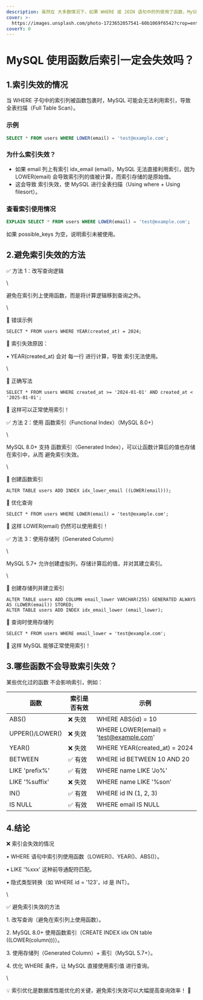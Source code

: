```yaml
---
description: 虽然在 大多数情况下，如果 WHERE 或 JOIN 语句中的列使用了函数，MySQL 无法使用索引，但 部分情况可以优化避免索引失效。
cover: >-
  https://images.unsplash.com/photo-1723652057541-60b1069f6542?crop=entropy&cs=srgb&fm=jpg&ixid=M3wxOTcwMjR8MHwxfHNlYXJjaHw1fHxtfGVufDB8fHx8MTc0MDkwOTY2Mnww&ixlib=rb-4.0.3&q=85
coverY: 0
---
```


# MySQL 使用函数后索引一定会失效吗？

## 1.索引失效的情况

当 WHERE 子句中的索引列被函数包裹时，MySQL 可能会无法利用索引，导致 全表扫描（Full Table Scan）。

### 示例

```sql
SELECT * FROM users WHERE LOWER(email) = 'test@example.com';
```

### 为什么索引失效？

* 如果 email 列上有索引 idx\_email (email)，MySQL 无法直接利用索引，因为 LOWER(email) 会导致索引列的值被计算，而索引存储的是原始值。
* 这会导致 索引失效，使 MySQL 进行全表扫描（Using where + Using filesort）。

### 查看索引使用情况

```sql
EXPLAIN SELECT * FROM users WHERE LOWER(email) = 'test@example.com';
```

如果 possible\_keys 为空，说明索引未被使用。

## 2.避免索引失效的方法

✅ 方法 1：改写查询逻辑

\


避免在索引列上使用函数，而是将计算逻辑移到查询之外。

\


🔹 错误示例

```
SELECT * FROM users WHERE YEAR(created_at) = 2024;
```

📌 索引失效原因：

• YEAR(created\_at) 会对 每一行 进行计算，导致 索引无法使用。

\


🔹 正确写法

```
SELECT * FROM users WHERE created_at >= '2024-01-01' AND created_at < '2025-01-01';
```

📌 这样可以正常使用索引！

✅ 方法 2：使用 函数索引（Functional Index）（MySQL 8.0+）

\


MySQL 8.0+ 支持 函数索引（Generated Index），可以让函数计算后的值也存储在索引中，从而 避免索引失效。

\


🔹 创建函数索引

```
ALTER TABLE users ADD INDEX idx_lower_email ((LOWER(email)));
```

🔹 优化查询

```
SELECT * FROM users WHERE LOWER(email) = 'test@example.com';
```

📌 这样 LOWER(email) 仍然可以使用索引！

✅ 方法 3：使用存储列（Generated Column）

\


MySQL 5.7+ 允许创建虚拟列，存储计算后的值，并对其建立索引。

\


🔹 创建存储列并建立索引

```
ALTER TABLE users ADD COLUMN email_lower VARCHAR(255) GENERATED ALWAYS AS (LOWER(email)) STORED;
ALTER TABLE users ADD INDEX idx_email_lower (email_lower);
```

🔹 查询时使用存储列

```
SELECT * FROM users WHERE email_lower = 'test@example.com';
```

📌 这样 MySQL 能够正常使用索引！

## 3.哪些函数不会导致索引失效？

某些优化过的函数 不会影响索引，例如：

| 函数              | 索引是否有效 | 示例                                      |
| --------------- | ------ | --------------------------------------- |
| ABS()           | ❌ 失效   | WHERE ABS(id) = 10                      |
| UPPER()/LOWER() | ❌ 失效   | WHERE LOWER(email) = 'test@example.com' |
| YEAR()          | ❌ 失效   | WHERE YEAR(created\_at) = 2024          |
| BETWEEN         | ✅ 有效   | WHERE id BETWEEN 10 AND 20              |
| LIKE 'prefix%'  | ✅ 有效   | WHERE name LIKE 'Jo%'                   |
| LIKE '%suffix'  | ❌ 失效   | WHERE name LIKE '%son'                  |
| IN()            | ✅ 有效   | WHERE id IN (1, 2, 3)                   |
| IS NULL         | ✅ 有效   | WHERE email IS NULL                     |

## 4.结论

❌ 索引会失效的情况

• WHERE 语句中索引列使用函数（LOWER()、YEAR()、ABS()）。

• LIKE '%xxx' 这种前导通配符匹配。

• 隐式类型转换（如 WHERE id = '123'，id 是 INT）。

\


✅ 避免索引失效的方法

1\. 改写查询（避免在索引列上使用函数）。

2\. MySQL 8.0+ 使用函数索引（CREATE INDEX idx ON table ((LOWER(column)))）。

3\. 使用存储列（Generated Column）+ 索引（MySQL 5.7+）。

4\. 优化 WHERE 条件，让 MySQL 直接使用索引值 进行查询。

\


💡 索引优化是数据库性能优化的关键，避免索引失效可以大幅提高查询效率！ 🚀
